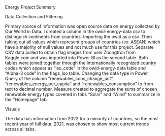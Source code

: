 Energy Project Summary

Data Collection and Filtering

Primary source of information was open source data on energy collected by Our World in Data.  I created a column in the owid-energy-data csv to distinguish continents from countries. Importing the owid as a csv. Then taking out all values which represent groups of countries (ex: ASEAN) which have a majority of null values and not much use for this project.
Separate CSV data pulled to obtain flag images from user Zhongtron from Kaggle.com and was imported into Power BI as the second table. Both tables were joined together through the internationally recognized country codes which appear as “iso_code” in the owid-energy-data table and “Alpha-3 code” in the flags_iso table.
Changing the data type in Power Query of the column “renewables_cons_change_pct”, “renewables_energy_per_capita” and “renewables_consumption” to from text to decimal number.
Measure created to aggregate the sums of chosen renewable energy types covered in tabs “Solar” and “Wind” to summarize in the “Homepage” tab.

Visuals

The data has information from 2022 for a minority of countries, so the most recent year of full data, 2021, was chosen to show most current trends across all tabs.
